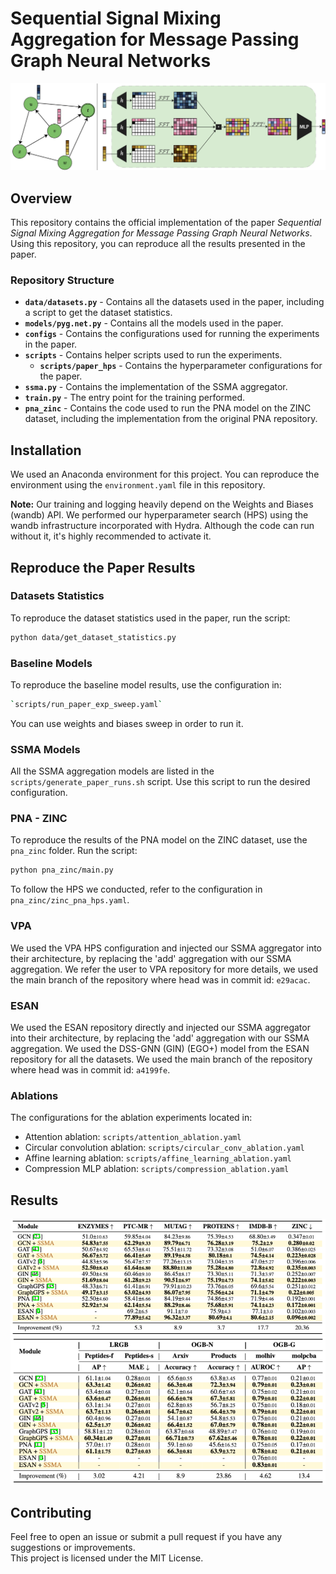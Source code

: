 # Sequential Signal Mixing Aggregation for Message Passing Graph Neural Networks
![Method overview](method_fig.png)
## Overview

This repository contains the official implementation of the paper *Sequential Signal Mixing Aggregation for Message Passing Graph Neural Networks*. Using this repository, you can reproduce all the results presented in the paper.

### Repository Structure
- **`data/datasets.py`** - Contains all the datasets used in the paper, including a script to get the dataset statistics.
- **`models/pyg.net.py`** - Contains all the models used in the paper.
- **`configs`** - Contains the configurations used for running the experiments in the paper.
- **`scripts`** - Contains helper scripts used to run the experiments.
  - **`scripts/paper_hps`** - Contains the hyperparameter configurations for the paper.
- **`ssma.py`** - Contains the implementation of the SSMA aggregator.
- **`train.py`** - The entry point for the training performed.
- **`pna_zinc`** - Contains the code used to run the PNA model on the ZINC dataset, including the implementation from the original PNA repository.

## Installation

We used an Anaconda environment for this project. You can reproduce the environment using the `environment.yaml` file in this repository.

**Note:** Our training and logging heavily depend on the Weights and Biases (wandb) API. We performed our hyperparameter search (HPS) using the wandb infrastructure incorporated with Hydra. Although the code can run without it, it's highly recommended to activate it.

## Reproduce the Paper Results

### Datasets Statistics

To reproduce the dataset statistics used in the paper, run the script:
```bash
python data/get_dataset_statistics.py
```

### Baseline Models

To reproduce the baseline model results, use the configuration in:
```bash
`scripts/run_paper_exp_sweep.yaml`
```
You can use weights and biases sweep in order to run it.

### SSMA Models

All the SSMA aggregation models are listed in the `scripts/generate_paper_runs.sh` script. Use this script to run the desired configuration.

### PNA - ZINC

To reproduce the results of the PNA model on the ZINC dataset, use the `pna_zinc` folder. Run the script:
```bash
python pna_zinc/main.py
```
To follow the HPS we conducted, refer to the configuration in `pna_zinc/zinc_pna_hps.yaml`.

### VPA
We used the VPA HPS configuration and injected our SSMA aggregator into their architecture, by replacing the 'add' aggregation with our SSMA aggregation.
We refer the user to VPA repository for more details, we used the main branch of the repository where head was in commit id: `e29acac`.

### ESAN
We used the ESAN repository directly and injected our SSMA aggregator into their architecture, by replacing the 'add' aggregation with our SSMA aggregation.
We used the DSS-GNN (GIN) (EGO+) model from the ESAN repository for all the datasets. We used the main branch of the repository where head was in commit id: `a4199fe`.

### Ablations
The configurations for the ablation experiments located in:
* Attention ablation: `scripts/attention_ablation.yaml`
* Circular convolution ablation: `scripts/circular_conv_ablation.yaml`
* Affine learning ablation: `scripts/affine_learning_ablation.yaml`
* Compression MLP ablation: `scripts/compression_ablation.yaml`

## Results
![Results](results_0.png)
![Results](results_1.png)

## Contributing
Feel free to open an issue or submit a pull request if you have any suggestions or improvements.  
This project is licensed under the MIT License.
